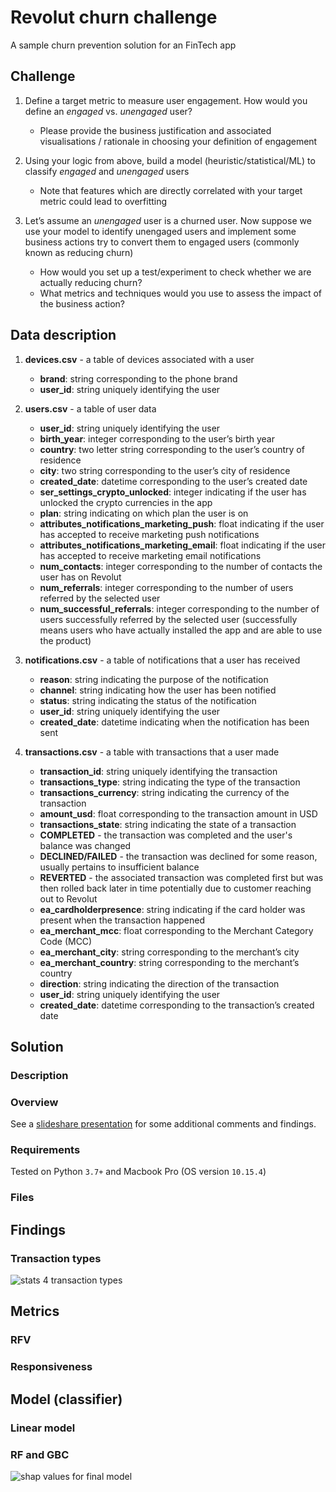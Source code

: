 # Revolut churn challenge

A sample churn prevention solution for an FinTech app

## Challenge

1. Define a target metric to measure user engagement. How would you define an _engaged_ vs. _unengaged_ user?
    * Please provide the business justification and associated visualisations / rationale in choosing your definition of engagement

2. Using your logic from above, build a model (heuristic/statistical/ML) to classify _engaged_ and _unengaged_ users
    * Note that features which are directly correlated with your target metric could lead to overfitting

3. Let’s assume an _unengaged_ user is a churned user. Now suppose we use your model to identify unengaged users and implement some business actions try to convert them to engaged users (commonly known as reducing churn)
    * How would you set up a test/experiment to check whether we are actually reducing churn?
    * What metrics and techniques would you use to assess the impact of the business action?

## Data description

1. **devices.csv** - a table of devices associated with a user
    * **brand**: string corresponding to the phone brand
    * **user_id**: string uniquely identifying the user

2. **users.csv** - a table of user data
    * **user_id**: string uniquely identifying the user
    * **birth_year**: integer corresponding to the user’s birth year
    * **country**: two letter string corresponding to the user’s country of residence
    * **city**: two string corresponding to the user’s city of residence
    * **created_date**: datetime corresponding to the user’s created date
    * **ser_settings_crypto_unlocked**: integer indicating if the user has unlocked the crypto currencies in the app
    * **plan**: string indicating on which plan the user is on
    * **attributes_notifications_marketing_push**: float indicating if the user has accepted to receive marketing push notifications
    * **attributes_notifications_marketing_email**: float indicating if the user has accepted to receive
marketing email notifications
    * **num_contacts**: integer corresponding to the number of contacts the user has on Revolut
    * **num_referrals**: integer corresponding to the number of users referred by the selected user
    * **num_successful_referrals**: integer corresponding to the number of users successfully referred by the selected user (successfully means users who have actually installed the app and are able to use the product)

3. **notifications.csv** - a table of notifications that a user has received
    * **reason**: string indicating the purpose of the notification
    * **channel**: string indicating how the user has been notified
    * **status**: string indicating the status of the notification
    * **user_id**: string uniquely identifying the user
    * **created_date**: datetime indicating when the notification has been sent

4. **transactions.csv** - a table with transactions that a user made
    * **transaction_id**: string uniquely identifying the transaction
    * **transactions_type**: string indicating the type of the transaction
    * **transactions_currency**: string indicating the currency of the transaction
    * **amount_usd**: float corresponding to the transaction amount in USD
    * **transactions_state**: string indicating the state of a transaction
    * **COMPLETED** - the transaction was completed and the user's balance was changed
    * **DECLINED/FAILED** - the transaction was declined for some reason, usually pertains to
insufficient balance
    * **REVERTED** - the associated transaction was completed first but was then rolled back
later in time potentially due to customer reaching out to Revolut
    * **ea_cardholderpresence**: string indicating if the card holder was present when the transaction
happened
    * **ea_merchant_mcc**: float corresponding to the Merchant Category Code (MCC)
    * **ea_merchant_city**: string corresponding to the merchant’s city
    * **ea_merchant_country**: string corresponding to the merchant’s country
    * **direction**: string indicating the direction of the transaction
    * **user_id**: string uniquely identifying the user
    * **created_date**: datetime corresponding to the transaction’s created date

## Solution

### Description

### Overview

See a [slideshare presentation](https://www.slideshare.net/secret/f3PsT6ZJTEzTAT) for some additional comments and findings. 

### Requirements

Tested on Python `3.7+` and Macbook Pro (OS version `10.15.4`)

### Files

## Findings

### Transaction types

![stats 4 transaction types](https://i.imgur.com/XKyUfNj.png)

## Metrics

### RFV

### Responsiveness

## Model (classifier)

### Linear model

### RF and GBC

![shap values for final model](https://i.imgur.com/bg5vuba.png)
